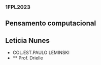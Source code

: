 ### 1FPL2023
## Pensamento computacional
## Leticia Nunes
- COL.EST.PAULO LEMINSKI
- ** Prof. Drielle
